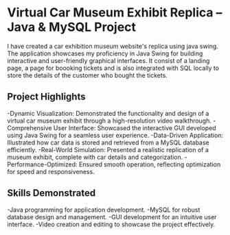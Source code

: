 # Virtual Car Museum Exhibit Replica – Java & MySQL Project
I have created a car exhibition museum website's replica using java swing. The application showcases my proficiency in Java Swing for building interactive and user-friendly graphical interfaces. It consist of a landing page, a page for boooking tickets and is also integrated with SQL locally to store the details of the customer who bought the tickets.

## Project Highlights

-Dynamic Visualization: Demonstrated the functionality and design of a virtual car museum exhibit through a high-resolution video walkthrough.
-Comprehensive User Interface: Showcased the interactive GUI developed using Java Swing for a seamless user experience.
-Data-Driven Application: Illustrated how car data is stored and retrieved from a MySQL database efficiently.
-Real-World Simulation: Presented a realistic replication of a museum exhibit, complete with car details and categorization.
-Performance-Optimized: Ensured smooth operation, reflecting optimization for speed and responsiveness.

## Skills Demonstrated

-Java programming for application development.
-MySQL for robust database design and management.
-GUI development for an intuitive user interface.
-Video creation and editing to showcase the project effectively.
